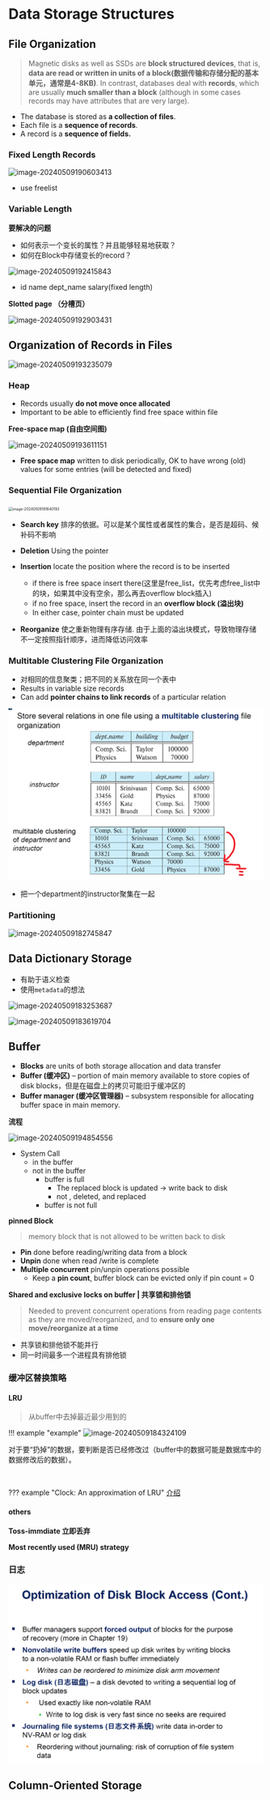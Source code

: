 # Data Storage Structures

## File Organization

> Magnetic disks as well as SSDs are **block structured devices**, that is, **data are read or written in units of a block(数据传输和存储分配的基本单元，通常是4-8KB)**. In contrast, databases deal with **records**, which are usually **much smaller than a block** (although in some cases records may have attributes that are very large).

- The database is stored as **a collection of files**. 
- Each file is a **sequence of records**. 
- A record is a **sequence of fields.**

### Fixed Length Records

![image-20240509190603413](https://zzh-pic-for-self.oss-cn-hangzhou.aliyuncs.com/img/202405091906520.png)
- use freelist
### Variable Length

**要解决的问题**

- 如何表示一个变长的属性？并且能够轻易地获取？
- 如何在Block中存储变长的record？

![image-20240509192415843](https://zzh-pic-for-self.oss-cn-hangzhou.aliyuncs.com/img/202405091924926.png)
- id name dept_name salary(fixed length)

**Slotted page （分槽页）**

![image-20240509192903431](https://zzh-pic-for-self.oss-cn-hangzhou.aliyuncs.com/img/202405091929510.png)

## Organization of Records in Files

![image-20240509193235079](https://zzh-pic-for-self.oss-cn-hangzhou.aliyuncs.com/img/202405091932166.png)

### Heap

- Records usually **do not move once allocated**
- Important to be able to efficiently find free space within file

**Free-space map (自由空间图)**

![image-20240509193611151](https://zzh-pic-for-self.oss-cn-hangzhou.aliyuncs.com/img/202405091936224.png)

- **Free space map** written to disk periodically, OK to have wrong (old) values for some entries (will be detected and fixed)
### Sequential File Organization

<img src="https://zzh-pic-for-self.oss-cn-hangzhou.aliyuncs.com/img/202405091816296.png" alt="image-20240509181640193" style="zoom:50%;" />

- **Search key** 排序的依据。可以是某个属性或者属性的集合，是否是超码、候补码不影响
- **Deletion** Using the pointer
- **Insertion** locate the position where the record is to be inserted
  - if there is free space insert there(这里是free_list，优先考虑free_list中的块，如果其中没有空余，那么再去overflow block插入)
  - if no free space, insert the record in an **overflow block (溢出块)**
  - In either case, pointer chain must be updated

- **Reorganize** 使之重新物理有序存储. 由于上面的溢出块模式，导致物理存储不一定按照指针顺序，进而降低访问效率

### Multitable Clustering File Organization

- 对相同的信息聚类；把不同的关系放在同一个表中
- Results in variable size records
- Can add **pointer chains to link records** of a particular relation

![alt text](images/custom-image.png)

- 把一个department的instructor聚集在一起

### Partitioning

![image-20240509182745847](https://zzh-pic-for-self.oss-cn-hangzhou.aliyuncs.com/img/202405091827939.png)

## Data Dictionary Storage

- 有助于语义检查
- 使用`metadata`的想法

![image-20240509183253687](https://zzh-pic-for-self.oss-cn-hangzhou.aliyuncs.com/img/202405091832771.png)

![image-20240509183619704](https://zzh-pic-for-self.oss-cn-hangzhou.aliyuncs.com/img/202405091836790.png)

## Buffer

- **Blocks** are units of both storage allocation and data transfer
- **Buffer (缓冲区)** – portion of main memory available to store copies of disk blocks，但是在磁盘上的拷贝可能旧于缓冲区的
- **Buffer manager (缓冲区管理器)** – subsystem responsible for allocating buffer space in main memory.

**流程**

![image-20240509194854556](https://zzh-pic-for-self.oss-cn-hangzhou.aliyuncs.com/img/202405091948633.png)

- System Call
  - in the buffer
  - not in the buffer
    - buffer is full
      - The replaced block is updated -> write back to disk
      - not , deleted, and replaced
    - buffer is not full

**pinned Block**
> memory block that is not allowed to be written back to disk
- **Pin** done before reading/writing data from a block
- **Unpin** done when read /write is complete
- **Multiple concurrent** pin/unpin operations possible
    - Keep a **pin count**, buffer block can be evicted only if pin count = 0

**Shared and exclusive locks on buffer | 共享锁和排他锁**
> Needed to prevent concurrent operations from reading page contents as they are moved/reorganized, and to **ensure only one move/reorganize at a time**

- 共享锁和排他锁不能并行
- 同一时间最多一个进程具有排他锁


### 缓冲区替换策略

#### LRU

> 从buffer中去掉最近最少用到的

!!! example "example"
	![image-20240509184324109](https://zzh-pic-for-self.oss-cn-hangzhou.aliyuncs.com/img/202405091843159.png)

对于要“扔掉”的数据，要判断是否已经修改过（buffer中的数据可能是数据库中的数据修改后的数据）。

​	

??? example "Clock: An approximation of LRU"
	[介绍](https://www.geeksforgeeks.org/lru-approximation-second-chance-algorithm/)

#### others
**Toss-immdiate 立即丢弃**

**Most recently used (MRU) strategy**

### 日志
![alt text](images/custom-image-1.png)

## Column-Oriented Storage

